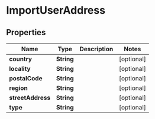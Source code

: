 # ImportUserAddress

## Properties
Name | Type | Description | Notes
------------ | ------------- | ------------- | -------------
**country** | **String** |  |  [optional]
**locality** | **String** |  |  [optional]
**postalCode** | **String** |  |  [optional]
**region** | **String** |  |  [optional]
**streetAddress** | **String** |  |  [optional]
**type** | **String** |  |  [optional]
